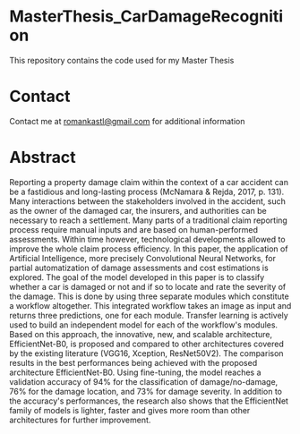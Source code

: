 # MasterThesis_CarDamageRecognition
This repository contains the code used for my Master Thesis

# Contact
Contact me at romankastl@gmail.com for additional information

# Abstract
Reporting a property damage claim within the context of a car accident can be a fastidious and long-lasting process (McNamara & Rejda, 2017, p. 131). Many interactions between the stakeholders involved in the accident, such as the owner of the damaged car, the insurers, and authorities can be necessary to reach a settlement. Many parts of a traditional claim reporting process require manual inputs and are based on human-performed assessments. Within time however, technological developments allowed to improve the whole claim process efficiency. In this paper, the application of Artificial Intelligence, more precisely Convolutional Neural Networks, for partial automatization of damage assessments and cost estimations is explored. The goal of the model developed in this paper is to classify whether a car is damaged or not and if so to locate and rate the severity of the damage. This is done by using three separate modules which constitute a workflow altogether. This integrated workflow takes an image as input and returns three predictions, one for each module. Transfer learning is actively used to build an independent model for each of the workflow's modules. Based on this approach, the innovative, new, and scalable architecture, EfficientNet-B0, is proposed and compared to other architectures covered by the existing literature (VGG16, Xception, ResNet50V2). The comparison results in the best performances being achieved with the proposed architecture EfficientNet-B0. Using fine-tuning, the model reaches a validation accuracy of 94% for the classification of damage/no-damage, 76% for the damage location, and 73% for damage severity. In addition to the accuracy's performances, the research also shows that the EfficientNet family of models is lighter, faster and gives more room than other architectures for further improvement.

